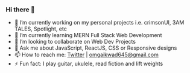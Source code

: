 ### Hi there 👋

- 🔭 I’m currently working on my personal projects i.e. crimsonUI, 3AM TALES, Spotlight, etc
- 🌱 I’m currently learning MERN Full Stack Web Development
- 👯 I’m looking to collaborate on Web Dev Projects
- 💬 Ask me about JavaScript, ReactJS, CSS or Responsive designs
- 📫 How to reach me: [Twitter](https://twitter.com/OmGaikwad_) | omgaikwad645@gmail.com
- ⚡ Fun fact: I play guitar, ukulele, read fiction and lift weights
